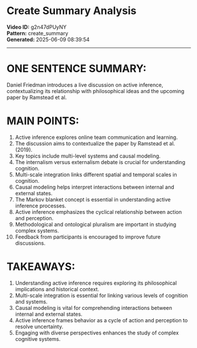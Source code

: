 # Create Summary Analysis

**Video ID:** g2n47dPUyNY  
**Pattern:** create_summary  
**Generated:** 2025-06-09 08:39:54  

---

# ONE SENTENCE SUMMARY:
Daniel Friedman introduces a live discussion on active inference, contextualizing its relationship with philosophical ideas and the upcoming paper by Ramstead et al.

# MAIN POINTS:
1. Active inference explores online team communication and learning.
2. The discussion aims to contextualize the paper by Ramstead et al. (2019).
3. Key topics include multi-level systems and causal modeling.
4. The internalism versus externalism debate is crucial for understanding cognition.
5. Multi-scale integration links different spatial and temporal scales in cognition.
6. Causal modeling helps interpret interactions between internal and external states.
7. The Markov blanket concept is essential in understanding active inference processes.
8. Active inference emphasizes the cyclical relationship between action and perception.
9. Methodological and ontological pluralism are important in studying complex systems.
10. Feedback from participants is encouraged to improve future discussions.

# TAKEAWAYS:
1. Understanding active inference requires exploring its philosophical implications and historical context.
2. Multi-scale integration is essential for linking various levels of cognition and systems.
3. Causal modeling is vital for comprehending interactions between internal and external states.
4. Active inference frames behavior as a cycle of action and perception to resolve uncertainty.
5. Engaging with diverse perspectives enhances the study of complex cognitive systems.